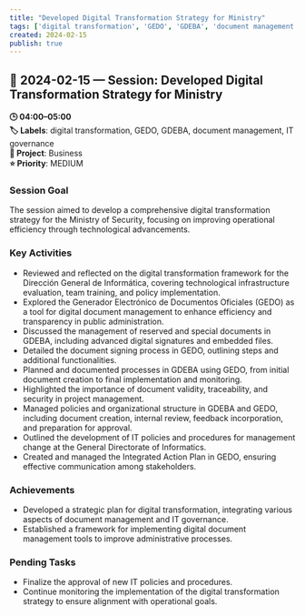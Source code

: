 ```yaml
---
title: "Developed Digital Transformation Strategy for Ministry"
tags: ['digital transformation', 'GEDO', 'GDEBA', 'document management', 'IT governance']
created: 2024-02-15
publish: true
---
```


## 📅 2024-02-15 — Session: Developed Digital Transformation Strategy for Ministry

**🕒 04:00–05:00**  
**🏷️ Labels**: digital transformation, GEDO, GDEBA, document management, IT governance  
**📂 Project**: Business  
**⭐ Priority**: MEDIUM  


### Session Goal
The session aimed to develop a comprehensive digital transformation strategy for the Ministry of Security, focusing on improving operational efficiency through technological advancements.

### Key Activities
- Reviewed and reflected on the digital transformation framework for the Dirección General de Informática, covering technological infrastructure evaluation, team training, and policy implementation.
- Explored the Generador Electrónico de Documentos Oficiales (GEDO) as a tool for digital document management to enhance efficiency and transparency in public administration.
- Discussed the management of reserved and special documents in GDEBA, including advanced digital signatures and embedded files.
- Detailed the document signing process in GEDO, outlining steps and additional functionalities.
- Planned and documented processes in GDEBA using GEDO, from initial document creation to final implementation and monitoring.
- Highlighted the importance of document validity, traceability, and security in project management.
- Managed policies and organizational structure in GDEBA and GEDO, including document creation, internal review, feedback incorporation, and preparation for approval.
- Outlined the development of IT policies and procedures for management change at the General Directorate of Informatics.
- Created and managed the Integrated Action Plan in GEDO, ensuring effective communication among stakeholders.

### Achievements
- Developed a strategic plan for digital transformation, integrating various aspects of document management and IT governance.
- Established a framework for implementing digital document management tools to improve administrative processes.

### Pending Tasks
- Finalize the approval of new IT policies and procedures.
- Continue monitoring the implementation of the digital transformation strategy to ensure alignment with operational goals.
